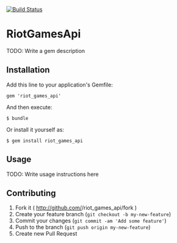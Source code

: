 [![Build Status](https://travis-ci.org/shishi/riot_games_api.svg?branch=master)](https://travis-ci.org/shishi/riot_games_api)

# RiotGamesApi

TODO: Write a gem description

## Installation

Add this line to your application's Gemfile:

    gem 'riot_games_api'

And then execute:

    $ bundle

Or install it yourself as:

    $ gem install riot_games_api

## Usage

TODO: Write usage instructions here

## Contributing

1. Fork it ( http://github.com/<my-github-username>/riot_games_api/fork )
2. Create your feature branch (`git checkout -b my-new-feature`)
3. Commit your changes (`git commit -am 'Add some feature'`)
4. Push to the branch (`git push origin my-new-feature`)
5. Create new Pull Request
